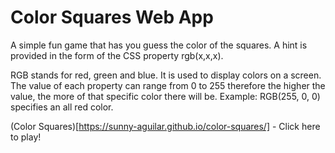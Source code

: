 # Color Squares Web App
A simple fun game that has you guess the color of the squares. A hint is provided
in the form of the CSS property rgb(x,x,x). 

RGB stands for red, green and blue. It is used to display colors on a screen. The
value of each property can range from 0 to 255 therefore the higher the value, the
more of that specific color there will be. Example: RGB(255, 0, 0) specifies an all
red color.

(Color Squares)[https://sunny-aguilar.github.io/color-squares/] - Click here to play!



